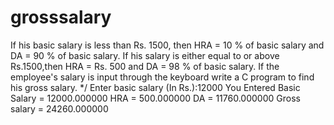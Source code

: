 # grosssalary
If his basic salary is less than Rs. 1500, then HRA = 10 % of basic salary and DA = 90 % of basic salary.
If his salary is either equal to or above Rs.1500,then HRA = Rs. 500 and DA = 98 % of basic salary. 
If the employee's salary is input through the keyboard write a C program to find his gross salary. */
Enter basic salary (In Rs.):12000
You Entered Basic Salary = 12000.000000
HRA = 500.000000
DA = 11760.000000
Gross salary = 24260.000000
